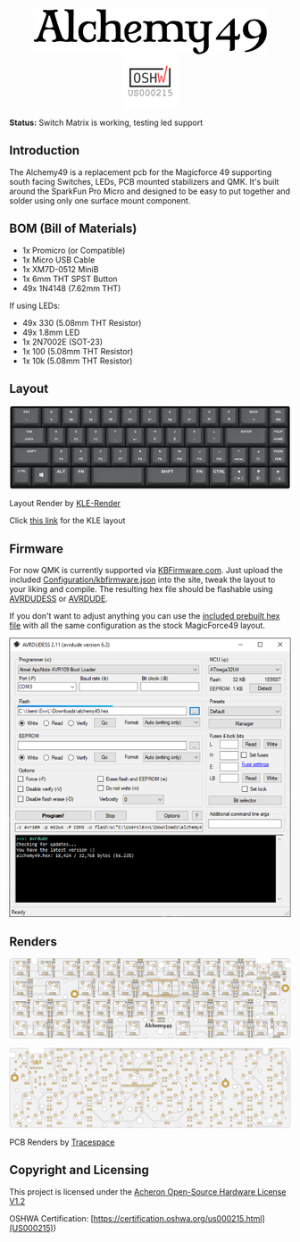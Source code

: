 <p align="center">
  <img align="middle" src="https://github.com/EvvL/Alchemy49/raw/master/Graphics/Logo.png"  width="419"> 
  <br>
  <img align="middle" src="https://github.com/EvvL/Alchemy49/raw/master/Graphics/OSHWA-US000215.png"  width="100"> 
</p>

**Status:** Switch Matrix is working, testing led support

## Introduction

The Alchemy49 is a replacement pcb for the Magicforce 49 supporting south facing Switches, LEDs, PCB mounted stabilizers 
and QMK. It's built around the SparkFun Pro Micro and designed to be easy to put together and solder using only one 
surface mount component. 


## BOM (Bill of Materials)

+ 1x  Promicro (or Compatible)
+ 1x  Micro USB Cable
+ 1x  XM7D-0512 MiniB
+ 1x  6mm THT SPST Button
+ 49x 1N4148 (7.62mm THT)

If using LEDs:

+ 49x 330 (5.08mm THT Resistor)
+ 49x 1.8mm LED
+ 1x  2N7002E (SOT-23)
+ 1x  100 (5.08mm THT Resistor)
+ 1x  10k (5.08mm THT Resistor)


## Layout

![KLE Layout Render](https://github.com/EvvL/Alchemy49/raw/master/Graphics/KLE.png)

Layout Render by [KLE-Render](http://kle-render.herokuapp.com/)

Click [this link](http://www.keyboard-layout-editor.com/#/gists/9abd5a1e1122fe68672f75864f8e92a3) for the KLE layout


## Firmware

For now QMK is currently supported via [KBFirmware.com](https://kbfirmware.com/). Just upload the included 
[Configuration/kbfirmware.json](https://github.com/EvvL/Alchemy49/raw/master/Configuration/kbfirmware.json) into 
the site, tweak the layout to your liking and compile. The resulting hex file should be flashable using 
[AVRDUDESS](https://github.com/zkemble/AVRDUDESS) or [AVRDUDE](http://www.nongnu.org/avrdude/).

If you don't want to adjust anything you can use the [included prebuilt hex file](https://github.com/EvvL/Alchemy49/raw/master/Configuration/alchemy49.hex) 
with all the same configuration as the stock MagicForce49 layout.

![AVRDUDESS Settings](https://github.com/EvvL/Alchemy49/raw/master/Graphics/AVRDUDESS.PNG)


## Renders

![Tracespace Render (Bottom)](https://github.com/EvvL/Alchemy49/raw/master/Graphics/Tracespace-Bottom.png)

![Tracespace Render (Top)](https://github.com/EvvL/Alchemy49/raw/master/Graphics/Tracespace-Top.png)

PCB Renders by [Tracespace](https://tracespace.io/view/)


## Copyright and Licensing

This project is licensed under the [Acheron Open-Source Hardware License V1.2](https://github.com/EvvL/Alchemy49/blob/master/LICENSE.md)

OSHWA Certification: [https://certification.oshwa.org/us000215.html](US000215)) 